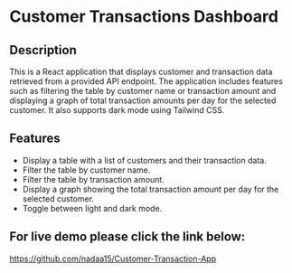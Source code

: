 # Customer Transactions Dashboard

## Description

This is a React application that displays customer and transaction data retrieved from a provided API endpoint. The application includes features such as filtering the table by customer name or transaction amount and displaying a graph of total transaction amounts per day for the selected customer. It also supports dark mode using Tailwind CSS.

## Features

- Display a table with a list of customers and their transaction data.
- Filter the table by customer name.
- Filter the table by transaction amount.
- Display a graph showing the total transaction amount per day for the selected customer.
- Toggle between light and dark mode.

## For live demo please click the link below:
<https://github.com/nadaa15/Customer-Transaction-App>
